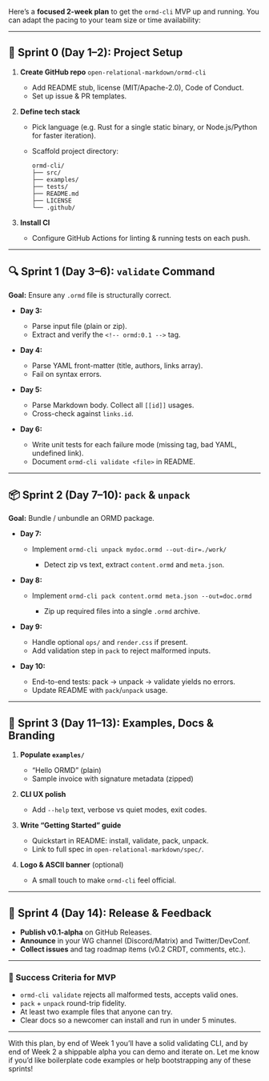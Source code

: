 Here’s a **focused 2-week plan** to get the `ormd-cli` MVP up and running. You can adapt the pacing to your team size or time availability:

---

## 📅 Sprint 0 (Day 1–2): Project Setup

1. **Create GitHub repo** `open-relational-markdown/ormd-cli`

   * Add README stub, license (MIT/Apache-2.0), Code of Conduct.
   * Set up issue & PR templates.
2. **Define tech stack**

   * Pick language (e.g. Rust for a single static binary, or Node.js/Python for faster iteration).
   * Scaffold project directory:

     ```
     ormd-cli/
     ├── src/
     ├── examples/
     ├── tests/
     ├── README.md
     ├── LICENSE
     └── .github/
     ```
3. **Install CI**

   * Configure GitHub Actions for linting & running tests on each push.

---

## 🔍 Sprint 1 (Day 3–6): `validate` Command

**Goal:** Ensure any `.ormd` file is structurally correct.

* **Day 3:**

  * Parse input file (plain or zip).
  * Extract and verify the `<!-- ormd:0.1 -->` tag.
* **Day 4:**

  * Parse YAML front-matter (title, authors, links array).
  * Fail on syntax errors.
* **Day 5:**

  * Parse Markdown body. Collect all `[[id]]` usages.
  * Cross-check against `links.id`.
* **Day 6:**

  * Write unit tests for each failure mode (missing tag, bad YAML, undefined link).
  * Document `ormd-cli validate <file>` in README.

---

## 📦 Sprint 2 (Day 7–10): `pack` & `unpack`

**Goal:** Bundle / unbundle an ORMD package.

* **Day 7:**

  * Implement `ormd-cli unpack mydoc.ormd --out-dir=./work/`

    * Detect zip vs text, extract `content.ormd` and `meta.json`.
* **Day 8:**

  * Implement `ormd-cli pack content.ormd meta.json --out=doc.ormd`

    * Zip up required files into a single `.ormd` archive.
* **Day 9:**

  * Handle optional `ops/` and `render.css` if present.
  * Add validation step in `pack` to reject malformed inputs.
* **Day 10:**

  * End-to-end tests: pack → unpack → validate yields no errors.
  * Update README with `pack`/`unpack` usage.

---

## 🧪 Sprint 3 (Day 11–13): Examples, Docs & Branding

1. **Populate `examples/`**

   * “Hello ORMD” (plain)
   * Sample invoice with signature metadata (zipped)
2. **CLI UX polish**

   * Add `--help` text, verbose vs quiet modes, exit codes.
3. **Write “Getting Started” guide**

   * Quickstart in README: install, validate, pack, unpack.
   * Link to full spec in `open-relational-markdown/spec/`.
4. **Logo & ASCII banner** (optional)

   * A small touch to make `ormd-cli` feel official.

---

## 🚀 Sprint 4 (Day 14): Release & Feedback

* **Publish v0.1-alpha** on GitHub Releases.
* **Announce** in your WG channel (Discord/Matrix) and Twitter/DevConf.
* **Collect issues** and tag roadmap items (v0.2 CRDT, comments, etc.).

---

### 🎯 Success Criteria for MVP

* `ormd-cli validate` rejects all malformed tests, accepts valid ones.
* `pack` + `unpack` round-trip fidelity.
* At least two example files that anyone can try.
* Clear docs so a newcomer can install and run in under 5 minutes.

---

With this plan, by end of Week 1 you’ll have a solid validating CLI, and by end of Week 2 a shippable alpha you can demo and iterate on. Let me know if you’d like boilerplate code examples or help bootstrapping any of these sprints!
